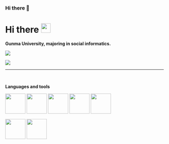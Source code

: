 ### Hi there 👋
# Hi there <img src="https://media.giphy.com/media/hvRJCLFzcasrR4ia7z/giphy.gif" height=30px>

**Gunma University, majoring in social informatics.**<br>

<p>
<img src="https://github-readme-stats.vercel.app/api?username=sgrkn&count_private=true&show_icons=true&custom_title=Github%20Status&hide_border=true&bg_color=ffffff00&title_color=a569bd&icon_color=a569bd&text_color=CCCCFF"/>
</p>
<p>
<img src="https://github-readme-stats.vercel.app/api/top-langs/?username=sgrkn&layout=compact&hide_border=true&bg_color=ffffff00&title_color=a569bd&icon_color=a569bd &text_color=CCCCFF"/>
</p>

---

<br/>

**Languages and tools**
<p>
    <img src="https://cdn.jsdelivr.net/gh/devicons/devicon/icons/python/python-original.svg" height=64 />
    <img src="https://cdn.jsdelivr.net/gh/devicons/devicon/icons/ruby/ruby-original.svg"
    height=64 />
    <img src="https://cdn.jsdelivr.net/gh/devicons/devicon/icons/html5/html5-original.svg" height=64 />
    <img src="https://cdn.jsdelivr.net/gh/devicons/devicon/icons/css3/css3-original.svg" height=64 />
    <img src="https://cdn.jsdelivr.net/gh/devicons/devicon/icons/javascript/javascript-original.svg" height=64 />          
          
</p>
<p>
     <img src="https://cdn.jsdelivr.net/gh/devicons/devicon/icons/raspberrypi/raspberrypi-original.svg" height=64/>
    <img src="https://cdn.jsdelivr.net/gh/devicons/devicon/icons/arduino/arduino-original.svg" height=64 />
</p>


